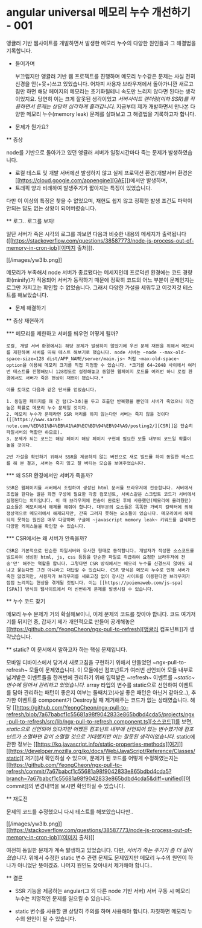 # angular universal 메모리 누수 개선하기 - 001


앵귤러 기반 웹사이트를 개발하면서 발생한 메모리 누수의 다양한 원인들과 그 해결법을 기록합니다.

* 들어가며

  부끄럽지만 앵귤러 기반 웹 프로젝트를 진행하며 메모리 누수같은 문제는 사실 전혀 신경을 안(+못+)쓰고 있었습니다. 어차피 사용자 브라우저에서 돌아가니깐 새로고침만 하면 해당 페이지의 메모리는 초기화될테니 속도만 느리지 않다면 된다는 생각이었지요. 당연히 이는 크게 잘못된 생각이었고 *서버사이드 렌더링(이하 SSR)를 적용하면서 문제는 상당히 심각하게 흘러갑니다.* 지금부터 제가 개발하면서 만나본 다양한 메모리 누수(memory leak) 문제를 살펴보고 그 해결법을 기록하고자 합니다.

* 문제가 뭔가요?

** 증상
   
   node를 기반으로 돌아가고 있던 앵귤러 서버가 일정시간마다 죽는 문제가 발생하였습니다.
   
   + 로컬 테스트 및 개발 서버에선 발생하지 않고 실제 프로덕션 환경(개발서버 환경은 [[https://cloud.google.com/appengine][GAE]])에서만 발생하며,
   + 트래픽 양과 비례하여 발생주기가 짧아지는 특징이 있었습니다.

   다만 이 이상의 특징은 찾을 수 없었으며, 재현도 쉽지 않고 정확한 발생 조건도 파악이 안되는 답도 없는 상황이 되어버렸습니다.

** 로그.. 로그를 보자!

   일단 서버가 죽은 시각의 로그를 까보면 다음과 비슷한 내용의 메세지가 출력됩니다([[https://stackoverflow.com/questions/38587773/node-js-process-out-of-memory-in-cron-job][이미지 출처]]).

   [[/images/yw3lb.png]]

   메모리가 부족해서 node 서버가 종료됐다는 메세지인데 프로덕션 환경에는 코드 경량화(minify)가 적용되어 서버가 동작하기 때문에 정확히 코드의 어느 부분이 문제인지는 로그만 가지고는 확인할 수 없었습니다. 그래서 다양한 가설을 세워두고 이것저것 테스트를 해보았습니다.

* 문제 해결하기

** 증상 재현하기

*** 메모리를 제한하고 서버를 띄우면 어떻게 될까?

	로컬, 개발 서버 환경에서는 해당 문제가 발생하지 않았기에 우선 문제 재현을 위해서 메모리를 제한하여 서버를 띄워 테스트 해보기로 했습니다. node 서버는 ~node --max-old-space-size=128 dist/APP_NAME/server/main.js~ 처럼 ~max-old-space~ option을 이용해 메모리 크기를 직접 지정할 수 있습니다. *크기를 64~2048 사이에서 여러번 테스트를 진행해보니 128정도로 설정해놓고 동일한 웹페이지 로드를 여러번 하니 로컬 환경에서도 서버가 죽은 현상이 재현이 됐습니다.*

	이를 토대로 다음과 같은 단서를 얻었습니다.

	1. 동일한 페이지를 꽤 긴 텀(2~3초)을 두고 호출만 반복했을 뿐인데 서버가 죽었으니 이건 높은 확률로 메모리 누수 문제일 것이다.
	2. 메모리 누수가 문제라면 SSR 처리를 하지 않는다면 서버는 죽지 않을 것이다([[https://www.sarah-note.com/%ED%81%B4%EB%A1%A0%EC%BD%94%EB%94%A9/posting2/][CSR]]은 단순히 파일서버의 역할만 하므로).
	3. 문제가 되는 코드는 해당 페이지 해당 페이지 구현에 필요한 모듈 내부의 코드일 확률이 높을 것이다.

	2번 가설을 확인하기 위해서 SSR을 제공하지 않는 버전으로 새로 빌드를 하여 동일한 테스트를 해 본 결과, 서버는 죽지 않고 잘 버티는 모습을 보여주었습니다.

*** 왜 SSR 환경에서만 서버가 죽을까?

	SSR은 웹페이지를 서버에서 조립하여 생성된 html 문서를 브라우저에 전송합니다. 서버에서 조립을 한다는 말은 화면 구성에 필요한 각종 컴포넌트, 서비스같은 스크립트 코드가 서버에서 실행된다는 의미입니다. 이 때 브라우저에 전송이 완료된 후에 사용했던(메모리에 올려뒀던) 요소들은 메모리에서 해제를 해줘야 합니다. 대부분의 요소들은 똑똑한 가비지 컬렉터에 의해 정상적으로 메모리에서 해제되지만, 간혹 그러지 못하는 요소들이 있습니다. 메모리에서 해제되지 못하는 원인은 매우 다양하며 구글에 ~javascript memory leak~ 키워드를 검색하면 다양한 케이스들을 확인할 수 있습니다.

*** CSR에서는 왜 서버가 안죽을까?

	CSR은 기본적으로 단순한 파일서버와 유사한 형태로 동작합니다. 개발자가 작성한 소스코드를 빌드하여 생성된 html, js, css 등등을 단순한 파일로 취급하여 요청한 브라우저에 전송'만' 해주는 역할을 합니다. 그렇다면 CSR 방식에서는 메모리 누수를 신경쓰지 않아도 되냐고 묻는다면 그건 아니라고 대답할 수 있습니다. CSR 방식은 메모리 누수로 인해 서버가 죽진 않겠지만, 사용자가 브라우저를 새로고침 없이 장시간 사이트를 이용한다면 브라우저가 점점 느려지는 현상을 겪게될 것입니다. 이는 [[https://poiemaweb.com/js-spa][SPA]] 방식의 웹사이트에서 더 빈번하게 문제를 발생시킬 수 있습니다.

** 누수 코드 찾기

   메모리 누수 문제가 거의 확실해보이니, 이제 문제의 코드를 찾아야 합니다. 코드 여기저기를 뒤지던 중, 갑자기 제가 개인적으로 만들어 공개해놓은 [[https://github.com/YeongCheon/ngx-pull-to-refresh][앵귤러 컴포넌트]]가 생각났습니다.

** static?
   이 문서에서 말하고자 하는 핵심 문제입니다.

   모바일 디바이스에서 당겨서 새로고침을 구현하기 위해서 만들었던 ~ngx-pull-to-refresh~ 모듈이 문제였습니다. 이 모듈에선 컴포넌트가 여러번 선언되어 모듈 내부로 넘겨받은 이벤트들을 한꺼번에 관리하기 위해 입력받은 ~refresh~ 이벤트를 *~static~ 변수에 담아서 관리하고 있었습니다.* array 타입의 변수를 static으로 선언하여 이벤트를 담아 관리하는 패턴이 좋은지 여부는 둘째치고(사실 좋은 패턴은 아닌거 같아요..), 추가한 이벤트를 component가 Destroy될 때 제거해주는 코드가 없는 상태였습니다. 해당 [[https://github.com/YeongCheon/ngx-pull-to-refresh/blob/7a67babcf1c55681a98f9042833e865bdbd4cda5/projects/ngx-pull-to-refresh/src/lib/ngx-pull-to-refresh.component.ts][소스코드]]를 보면, *static으로 선언되어 있다지만 어쨌든 컴포넌트 내부에 선언되어 있는 변수였기에 컴포넌트가 소멸하면 같이 소멸할 것으로 기대했지만 이는 잘못된 생각이었습니다.* static에 관한 정보는 [[https://ko.javascript.info/static-properties-methods][여기]][[https://developer.mozilla.org/ko/docs/Web/JavaScript/Reference/Classes/static][ 저기]]서 확인하실 수 있으며, 문제가 된 코드를 어떻게 수정하였는지는 [[https://github.com/YeongCheon/ngx-pull-to-refresh/commit/7a67babcf1c55681a98f9042833e865bdbd4cda5?branch=7a67babcf1c55681a98f9042833e865bdbd4cda5&diff=unified][이 commit]]의 변경내역을 보시면 확인하실 수 있습니다.

** 재도전

   문제의 코드를 수정했으니 다시 테스트를 해보았습니다만..

   
   [[/images/yw3lb.png]][[https://stackoverflow.com/questions/38587773/node-js-process-out-of-memory-in-cron-job][(이미지 출처)]]

   여전히 동일한 문제가 계속 발생하고 있었습니다. 다만, *서버가 죽는 주기가 좀 더 길어졌습니다.* 위에서 수정한 static 변수 관련 문제도 문제였지만 메모리 누수의 원인이 하나가 아니었단 뜻이겠죠. 나머지 원인도 찾아내서 제거해야 합니다..

** 결론

   + SSR 기능을 제공하는 angular(그 외 다른 node 기반 서버) 서버 구동 시 메모리 누수는 치명적인 문제를 일으킬 수 있습니다.

   + static 변수를 사용할 땐 상당히 주의를 하며 사용해야 합니다. 자칫하면 메모리 누수의 원인이 될 수 있습니다.

